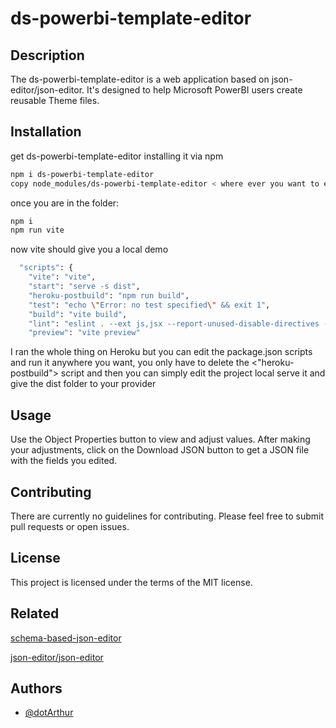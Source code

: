 # ds-powerbi-template-editor

## Description

The ds-powerbi-template-editor is a web application based on json-editor/json-editor. It's designed to help Microsoft PowerBI users create reusable Theme files.

## Installation

get ds-powerbi-template-editor installing it via npm

```bash
npm i ds-powerbi-template-editor
copy node_modules/ds-powerbi-template-editor < where ever you want to edit the project >
```

once you are in the folder:

```bash
npm i 
npm run vite
```

now vite should give you a local demo

```bash
  "scripts": {
    "vite": "vite",
    "start": "serve -s dist",
    "heroku-postbuild": "npm run build",
    "test": "echo \"Error: no test specified\" && exit 1",
    "build": "vite build",
    "lint": "eslint . --ext js,jsx --report-unused-disable-directives --max-warnings 0",
    "preview": "vite preview"
```

I ran the whole thing on Heroku but you can edit the package.json scripts and run it anywhere you want, you only have to delete the <"heroku-postbuild"> script and then you can simply edit the project local serve it and give the dist folder to your provider

## Usage

Use the Object Properties button to view and adjust values. After making your adjustments, click on the Download JSON button to get a JSON file with the fields you edited.

## Contributing

There are currently no guidelines for contributing. Please feel free to submit pull requests or open issues.

## License

This project is licensed under the terms of the MIT license.

## Related

[schema-based-json-editor](https://github.com/plantain-00/schema-based-json-editor)

[json-editor/json-editor](https://github.com/json-editor/json-editor)

## Authors

- [@dotArthur](https://github.com/dotArthur)

